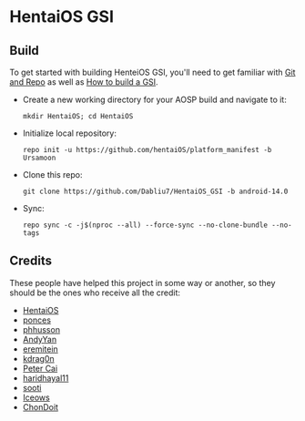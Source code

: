 # HentaiOS GSI

## Build
To get started with building HenteiOS GSI, you'll need to get familiar with [Git and Repo](https://source.android.com/source/using-repo.html) as well as [How to build a GSI](https://github.com/phhusson/treble_experimentations/wiki/How-to-build-a-GSI%3F).
- Create a new working directory for your AOSP build and navigate to it:
    ```
    mkdir HentaiOS; cd HentaiOS
    ```
- Initialize local repository:
    ```
    repo init -u https://github.com/hentaiOS/platform_manifest -b Ursamoon
    ```
- Clone this repo:
    ```
    git clone https://github.com/Dabliu7/HentaiOS_GSI -b android-14.0
    ```
- Sync:
    ```
    repo sync -c -j$(nproc --all) --force-sync --no-clone-bundle --no-tags
    ```

## Credits
These people have helped this project in some way or another, so they should be the ones who receive all the credit:
- [HentaiOS](https://github.com/hentaiOS)
- [ponces](https://github.com/ponces)
- [phhusson](https://github.com/phhusson)
- [AndyYan](https://github.com/AndyCGYan)
- [eremitein](https://github.com/eremitein)
- [kdrag0n](https://github.com/kdrag0n)
- [Peter Cai](https://github.com/PeterCxy)
- [haridhayal11](https://github.com/haridhayal11)
- [sooti](https://github.com/sooti)
- [Iceows](https://github.com/Iceows)
- [ChonDoit](https://github.com/ChonDoit)
